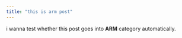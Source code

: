```yaml
---
title: "this is arm post"
---
```


i wanna test whether this post goes into **ARM** category automatically.

<!--more-->